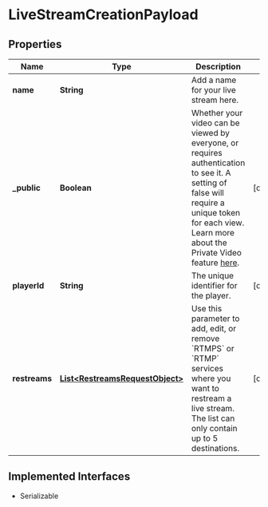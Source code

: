 

# LiveStreamCreationPayload

## Properties

Name | Type | Description | Notes
------------ | ------------- | ------------- | -------------
**name** | **String** | Add a name for your live stream here. | 
**_public** | **Boolean** | Whether your video can be viewed by everyone, or requires authentication to see it. A setting of false will require a unique token for each view. Learn more about the Private Video feature [here](https://docs.api.video/delivery/video-privacy-access-management). |  [optional]
**playerId** | **String** | The unique identifier for the player. |  [optional]
**restreams** | [**List&lt;RestreamsRequestObject&gt;**](RestreamsRequestObject.md) | Use this parameter to add, edit, or remove &#x60;RTMPS&#x60; or &#x60;RTMP&#x60; services where you want to restream a live stream. The list can only contain up to 5 destinations. |  [optional]


## Implemented Interfaces

* Serializable


